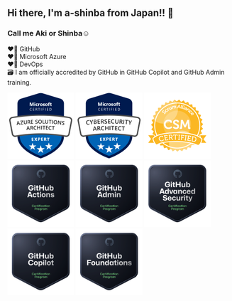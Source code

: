 ## Hi there, I'm a-shinba from Japan!! 👋
### Call me Aki or Shinba☺️

❤️‍🔥 GitHub  
❤️‍🔥 Microsoft Azure  
❤️‍🔥 DevOps  
🗃 I am officially accredited by GitHub in GitHub Copilot and GitHub Admin training.

![AZ-305](images2/AZ-305.png)
![SC-100](images2/SC-100.png)
![CSM](images2/CSM.png)  
![github-actions](images2/github-actions.png)
![github-administration](images2/github-administration.png)
![github-advanced-security](images2/github-advanced-security.png)
![github-copilot](images2/github-copilot.png)
![github-foundations](images2/github-foundations.png)
